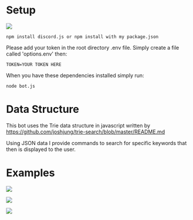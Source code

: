 Setup
=====
![](https://nodei.co/npm/trie-search.png?downloads=True&stars=True)

```npm install discord.js or npm install with my package.json```

Please add your token in the root directory .env file. Simply create a file called 'options.env' then:

```TOKEN=YOUR TOKEN HERE```

When you have these dependencies installed simply run:

```node bot.js```

Data Structure
==============
This bot uses the Trie data structure in javascript written by https://github.com/joshjung/trie-search/blob/master/README.md

Using JSON data I provide commands to search for specific keywords that then is displayed to the user.

Examples
========
![](https://i.imgur.com/Jhx5twb.png)

![](https://i.imgur.com/6IQ2G06.png)

![](https://i.imgur.com/vMcnJb3.png)